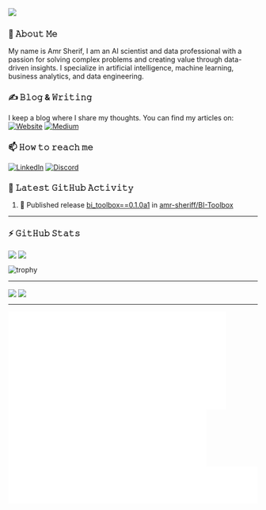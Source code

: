 <picture>
  <source
    srcset="https://github.com/amr-sheriff/amr-sheriff/blob/main/intro-small-dark.webp"
    media="(prefers-color-scheme: dark)"
  />
  <source
    srcset="https://github.com/amr-sheriff/amr-sheriff/blob/main/intro-small-light.webp"
    media="(prefers-color-scheme: light), (prefers-color-scheme: no-preference)"
  />
  <img src="intro-small-light.webp" />
</picture>

### 📖 𝙰𝚋𝚘𝚞𝚝 𝙼𝚎
My name is Amr Sherif, I am an AI scientist and data professional with a passion for solving complex problems and creating value through data-driven insights. 
I specialize in artificial intelligence, machine learning, business analytics, and data engineering.

### ✍ 𝙱𝚕𝚘𝚐 & 𝚆𝚛𝚒𝚝𝚒𝚗𝚐
I keep a blog where I share my thoughts. You can find my articles on:  
[![Website](https://img.shields.io/badge/Personal%20Website-black?style=flat-square)](https://amrsherif.live/)
[![Medium](https://img.shields.io/badge/Medium-black?style=flat-square&logo=medium&logoColor=#000000)](https://medium.com/@amr.achraff)

### 📫 𝙷𝚘𝚠 𝚝𝚘 𝚛𝚎𝚊𝚌𝚑 𝚖𝚎
[![Linkedln](https://img.shields.io/badge/LinkedIn-0077B5?style=flat-square&logo=linkedin&logoColor=white)](https://www.linkedin.com/in/amrachraf)
[![Discord](https://img.shields.io/badge/Discord-black?style=flat-square&logo=discord&logoColor=#5865F2)](https://discord.com/users/1051173314569191434)


### 🔔 𝙻𝚊𝚝𝚎𝚜𝚝 𝙶𝚒𝚝𝙷𝚞𝚋 𝙰𝚌𝚝𝚒𝚟𝚒𝚝𝚢
<!--START_SECTION:activity-->
1. 🚀 Published release [bi_toolbox==0.1.0a1](https://github.com/amr-sheriff/BI-Toolbox/releases/tag/0.1.0a1) in [amr-sheriff/BI-Toolbox](https://github.com/amr-sheriff/BI-Toolbox)















<!--END_SECTION:activity-->

---
### ⚡ 𝙶𝚒𝚝𝙷𝚞𝚋 𝚂𝚝𝚊𝚝𝚜
<picture>
  <source
    srcset="https://github-readme-stats-neon-five-33.vercel.app/api?username=amr-sheriff&show_icons=true&theme=github_dark&number_format=long"
    media="(prefers-color-scheme: dark)"
  />
  <source
    srcset="https://github-readme-stats-neon-five-33.vercel.app/api?username=amr-sheriff&show_icons=true&number_format=long"
    media="(prefers-color-scheme: light), (prefers-color-scheme: no-preference)"
  />
  <img height=200 align="center" src="https://github-readme-stats-neon-five-33.vercel.app/api?username=amr-sheriff&show_icons=true&number_format=long" />
</picture>
<picture>
  <source
    srcset="https://github-readme-stats-neon-five-33.vercel.app/api/top-langs?username=amr-sheriff&theme=github_dark&layout=compact&langs_count=8&card_width=320"
    media="(prefers-color-scheme: dark)"
  />
  <source
    srcset="https://github-readme-stats-neon-five-33.vercel.app/api/top-langs?username=amr-sheriff&layout=compact&langs_count=8&card_width=320"
    media="(prefers-color-scheme: light), (prefers-color-scheme: no-preference)"
  />
  <img height=200 align="center" src="https://github-readme-stats-neon-five-33.vercel.app/api/top-langs?username=amr-sheriff&layout=compact&langs_count=8&card_width=320" />
</picture>

![trophy](https://github-profile-trophy-vert.vercel.app/?username=amr-sheriff&theme=onestar&locale=en&margin-w=15&margin-h=15&no-bg=false&rank=SECRET,SSS,SS,S,AAA,AA,A,B,C&title=-Experience&column=4)

---
<picture>
  <source
    srcset="https://github-readme-stats-neon-five-33.vercel.app/api/wakatime?username=@amrachraf&layout=compact&display_format=time&theme=github_dark"
    media="(prefers-color-scheme: dark)"
  />
  <source
    srcset="https://github-readme-stats-neon-five-33.vercel.app/api/wakatime?username=@amrachraf&layout=compact&display_format=time"
    media="(prefers-color-scheme: light), (prefers-color-scheme: no-preference)"
  />
  <img width="412" align="center" src="https://github-readme-stats-neon-five-33.vercel.app/api/wakatime?username=@amrachraf&layout=compact&display_format=time" />
</picture>
<picture>
    <source
        srcset="https://github-readme-streak-stats-bay-three.vercel.app?user=amr-sheriff&theme=tokyonight&hide_border=true&card_width=412"
        media="(prefers-color-scheme: dark)"
    />
    <source
        srcset="https://github-readme-streak-stats-bay-three.vercel.app?user=amr-sheriff&hide_border=true&card_width=412"
        media="(prefers-color-scheme: light), (prefers-color-scheme: no-preference)"
    />
    <img align="center" src="https://github-readme-streak-stats-bay-three.vercel.app?user=amr-sheriff&hide_border=true&card_width=412" />
</picture>

---
<picture>
  <img width="440" align="center" src="/achievements-metrics.svg" alt="Metrics">
</picture>
<picture>
  <img width="400" align="center" src="/base-metrics.svg" alt="Metrics">
</picture>

<picture>
  <img align="top" src="/contrib-metrics.svg" alt="Metrics">
</picture>

<!--
**amr-sheriff/amr-sheriff** is a ✨ _special_ ✨ repository because its `README.md` (this file) appears on your GitHub profile.

Here are some ideas to get you started:

- 🔭 I’m currently working on ...
- 🌱 I’m currently learning ...
- 👯 I’m looking to collaborate on ...
- 🤔 I’m looking for help with ...
- 💬 Ask me about ...
- 📫 How to reach me: ...
- 😄 Pronouns: ...
- ⚡ Fun fact: ...
-->
